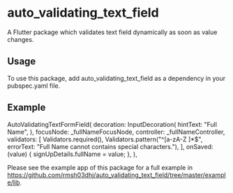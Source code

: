 # auto_validating_text_field

A Flutter package which validates text field dynamically as soon as value changes.

## Usage
To use this package, add auto_validating_text_field as a dependency in your pubspec.yaml file.

## Example

AutoValidatingTextFormField(
    decoration: InputDecoration(
      hintText: "Full Name",
    ),
    focusNode: _fullNameFocusNode,
    controller: _fullNameController,
    validators: [
      Validators.required(),
      Validators.pattern("^[a-zA-Z ]*\$",
          errorText:
              "Full Name cannot contains special characters."),
    ],
    onSaved: (value) {
      signUpDetails.fullName = value;
    },
),

Please see the example app of this package for a full example in 
https://github.com/rmsh03dhj/auto_validating_text_field/tree/master/example/lib.





